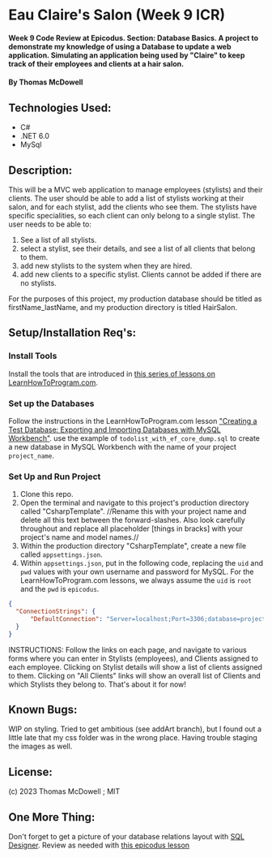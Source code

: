 # Eau Claire's Salon (Week 9 ICR)

#### Week 9 Code Review at Epicodus. Section: Database Basics. A project to demonstrate my knowledge of using a Database to update a web application. Simulating an application being used by "Claire" to keep track of their employees and clients at a hair salon. 

#### By Thomas McDowell 

## Technologies Used:
* C#
* .NET 6.0
* MySql

## Description:
This will be a MVC web application to manage employees (stylists) and their clients. The user should be able to add a list of stylists working at their salon, and for each stylist, add the clients who see them. The stylists have specific specialities, so each client can only belong to a single stylist. The user needs to be able to:
1. See a list of all stylists.
2. select a stylist, see their details, and see a list of all clients that belong to them.
3. add new stylists to the system when they are hired.
4. add new clients to a specific stylist. Clients cannot be added if there are no stylists.

For the purposes of this project, my production database should be titled as firstName_lastName, and my production directory is titled HairSalon.



## Setup/Installation Req's:

### Install Tools

Install the tools that are introduced in [this series of lessons on LearnHowToProgram.com](https://www.learnhowtoprogram.com/c-and-net/getting-started-with-c).

### Set up the Databases

Follow the instructions in the LearnHowToProgram.com lesson ["Creating a Test Database: Exporting and Importing Databases with MySQL Workbench"](https://www.learnhowtoprogram.com/lessons/creating-a-test-database-exporting-and-importing-databases-with-mysql-workbench). use the example of `todolist_with_ef_core_dump.sql` to create a new database in MySQL Workbench with the name of your project `project_name`.

### Set Up and Run Project
1. Clone this repo.
2. Open the terminal and navigate to this project's production directory called "CsharpTemplate". //Rename this with your project name and delete all this text between the forward-slashes. Also look carefully throughout and replace all placeholder [things in bracks] with your project's name and model names.//
3. Within the production directory "CsharpTemplate", create a new file called `appsettings.json`.
4. Within `appsettings.json`, put in the following code, replacing the `uid` and `pwd` values with your own username and password for MySQL. For the LearnHowToProgram.com lessons, we always assume the `uid` is `root` and the `pwd` is `epicodus`.

```json
{
  "ConnectionStrings": {
      "DefaultConnection": "Server=localhost;Port=3306;database=project_name;uid=root;pwd=epicodus;"
  }
}
```

INSTRUCTIONS:
Follow the links on each page, and navigate to various forms where you can enter in Stylists (employees), and Clients assigned to each employee. Clicking on Stylist details will show a list of clients assigned to them. Clicking on "All Clients" links will show an overall list of Clients and which Stylists they belong to. That's about it for now! 

## Known Bugs:
WIP on styling. Tried to get ambitious (see addArt branch), but I found out a little late that my css folder was in the wrong place. Having trouble staging the images as well.

## License:
(c) 2023 Thomas McDowell ; MIT

## One More Thing:
Don't forget to get a picture of your database relations layout with [SQL Designer](https://ondras.zarovi.cz/sql/demo/). Review as needed with [this epicodus lesson](https://www.learnhowtoprogram.com/c-and-net/database-basics/using-sql-designer)
